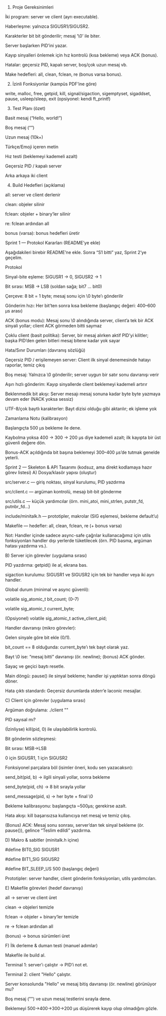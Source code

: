 1) Proje Gereksinimleri

İki program: server ve client (ayrı executable).

Haberleşme: yalnızca SIGUSR1/SIGUSR2.

Karakterler bit bit gönderilir; mesaj ‘\0’ ile biter.

Server başlarken PID’ini yazar.

Kayıp sinyalleri önlemek için hız kontrolü (kısa bekleme) veya ACK (bonus).

Hatalar: geçersiz PID, kapalı server, boş/çok uzun mesaj vb.

Make hedefleri: all, clean, fclean, re (bonus varsa bonus).

2) İzinli Fonksiyonlar (kampüs PDF’ine göre)

write, malloc, free, getpid, kill, signal/sigaction, sigemptyset, sigaddset, pause, usleep/sleep, exit (opsiyonel: kendi ft_printf)

3) Test Planı (özet)

Basit mesaj (“Hello, world!”)

Boş mesaj (“”)

Uzun mesaj (10k+)

Türkçe/Emoji içeren metin

Hız testi (beklemeyi kademeli azalt)

Geçersiz PID / kapalı server

Arka arkaya iki client

4) Build Hedefleri (açıklama)

all: server ve client derlenir

clean: objeler silinir

fclean: objeler + binary’ler silinir

re: fclean ardından all

bonus (varsa): bonus hedefleri üretir

Sprint 1 — Protokol Kararları (README’ye ekle)

Aşağıdakileri birebir README’ne ekle. Sonra “S1 bitti” yaz, Sprint 2’ye geçelim.

Protokol

Sinyal-bite eşleme: SIGUSR1 → 0, SIGUSR2 → 1

Bit sırası: MSB → LSB (soldan sağa; bit7 … bit0)

Çerçeve: 8 bit = 1 byte; mesaj sonu için \0 byte’ı gönderilir

Gönderim hızı: Her bit’ten sonra kısa bekleme (başlangıç değeri: 400–600 µs arası)

ACK (bonus modu): Mesaj sonu \0 alındığında server, client’a tek bir ACK sinyali yollar; client ACK görmeden bitti saymaz

Çoklu client (basit politika): Server, bir mesaj alırken aktif PID’yi kilitler; başka PID’den gelen bitleri mesaj bitene kadar yok sayar

Hata/Sınır Durumları (davranış sözlüğü)

Geçersiz PID / erişilemeyen server: Client ilk sinyal denemesinde hatayı raporlar, temiz çıkış

Boş mesaj: Yalnızca \0 gönderilir; server uygun bir satır sonu davranışı verir

Aşırı hızlı gönderim: Kayıp sinyallerde client beklemeyi kademeli artırır

Beklenmedik bit akışı: Server mesajı mesaj sonuna kadar byte byte yazmaya devam eder (NACK yoksa sessiz)

UTF-8/çok baytlı karakterler: Bayt dizisi olduğu gibi aktarılır; ek işleme yok

Zamanlama Notu (kalibrasyon)

Başlangıçta 500 µs bekleme ile dene.

Kaybolma yoksa 400 → 300 → 200 µs diye kademeli azalt; ilk kayıpta bir üst güvenli değere dön.

Bonus-ACK açıldığında bit başına beklemeyi 300–400 µs’de tutmak genelde yeterli.

Sprint 2 — Skeleton & API Tasarımı (kodsuz, ama direkt kodlamaya hazır görev listesi)
A) Dosya/klasör yapısı (oluştur)

src/server.c — giriş noktası, sinyal kurulumu, PID yazdırma

src/client.c — argüman kontrolü, mesajı bit-bit gönderme

src/utils.c — küçük yardımcılar (örn. mini_atoi, mini_strlen, putstr_fd, putnbr_fd…)

include/minitalk.h — prototipler, makrolar (SIG eşlemesi, bekleme default’u)

Makefile — hedefler: all, clean, fclean, re (+ bonus varsa)

Not: Handler içinde sadece async-safe çağrılar kullanacağımız için utils fonksiyonları handler dışı yerlerde tüketilecek (örn. PID basma, argüman hatası yazdırma vs.).

B) Server için görevler (uygulama sırası)

PID yazdırma: getpid() ile al, ekrana bas.

sigaction kurulumu: SIGUSR1 ve SIGUSR2 için tek bir handler veya iki ayrı handler.

Global durum (minimal ve async güvenli):

volatile sig_atomic_t bit_count; (0–7)

volatile sig_atomic_t current_byte;

(Opsiyonel) volatile sig_atomic_t active_client_pid;

Handler davranışı (mikro görevler):

Gelen sinyale göre bit ekle (0/1).

bit_count == 8 olduğunda: current_byte’ı tek bayt olarak yaz.

Bayt \0 ise: “mesaj bitti” davranışı (ör. newline); (bonus) ACK gönder.

Sayaç ve geçici baytı resetle.

Main döngü: pause() ile sinyal bekleme; handler işi yaptıktan sonra döngü döner.

Hata çıktı standardı: Geçersiz durumlarda stderr’e laconic mesajlar.

C) Client için görevler (uygulama sırası)

Argüman doğrulama: ./client <pid> "<mesaj>"

PID sayısal mı?

(İzinliyse) kill(pid, 0) ile ulaşılabilirlik kontrolü.

Bit gönderim sözleşmesi:

Bit sırası: MSB→LSB

0 için SIGUSR1, 1 için SIGUSR2

Fonksiyonel parçalara böl (isimler öneri, kodu sen yazacaksın):

send_bit(pid, b) → ilgili sinyali yollar, sonra bekleme

send_byte(pid, ch) → 8 bit sırayla yollar

send_message(pid, s) → her byte + final \0

Bekleme kalibrasyonu: başlangıçta ~500µs; gerekirse azalt.

Hata akışı: kill başarısızsa kullanıcıya net mesaj ve temiz çıkış.

(Bonus) ACK: Mesaj sonu sonrası, server’dan tek sinyal bekleme (ör. pause()), gelince “Teslim edildi” yazdırma.

D) Makro & sabitler (minitalk.h içine)

#define BIT0_SIG SIGUSR1

#define BIT1_SIG SIGUSR2

#define BIT_SLEEP_US 500 (başlangıç değeri)

Prototipler: server handler, client gönderim fonksiyonları, utils yardımcıları.

E) Makefile görevleri (hedef davranışı)

all → server ve client üret

clean → objeleri temizle

fclean → objeler + binary’ler temizle

re → fclean ardından all

(bonus) → bonus sürümleri üret

F) İlk derleme & duman testi (manuel adımlar)

Makefile ile build al.

Terminal 1: server’ı çalıştır → PID’i not et.

Terminal 2: client <PID> "Hello" çalıştır.

Server konsolunda "Hello" ve mesaj bitiş davranışı (ör. newline) görünüyor mu?

Boş mesaj ("") ve uzun mesaj testlerini sırayla dene.

Beklemeyi 500→400→300→200 µs düşürerek kayıp olup olmadığını gözle.
